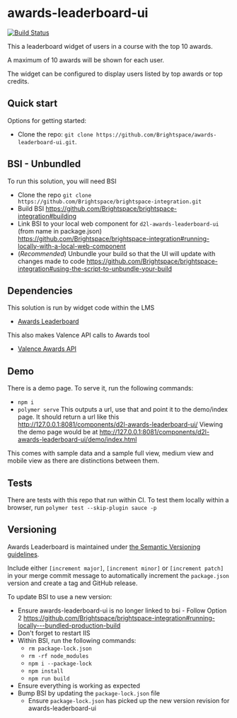 # awards-leaderboard-ui

[![Build Status][CI Badge]][CI Branch]

This a leaderboard widget of users in a course with the top 10 awards.

A maximum of 10 awards will be shown for each user.

The widget can be configured to display users listed by top awards or top credits.

## Quick start

Options for getting started:

* Clone the repo: `git clone https://github.com/Brightspace/awards-leaderboard-ui.git`.

## BSI - Unbundled

To run this solution, you will need BSI
* Clone the repo `git clone https://github.com/Brightspace/brightspace-integration.git`
* Build BSI https://github.com/Brightspace/brightspace-integration#building
* Link BSI to your local web component for `d2l-awards-leaderboard-ui` (from name in package.json) https://github.com/Brightspace/brightspace-integration#running-locally-with-a-local-web-component
* (*Recommended*) Unbundle your build so that the UI will update with changes made to code https://github.com/Brightspace/brightspace-integration#using-the-script-to-unbundle-your-build

## Dependencies

This solution is run by widget code within the LMS
* [Awards Leaderboard](https://git.dev.d2l/projects/CORE/repos/lms/browse/awards-leaderboard)

This also makes Valence API calls to Awards tool
* [Valence Awards API](https://docs.valence.desire2learn.com/res/awards.html)

## Demo

There is a demo page. To serve it, run the following commands:
* `npm i`
* `polymer serve`
This outputs a url, use that and point it to the demo/index page.
It should return  a url like this http://127.0.0.1:8081/components/d2l-awards-leaderboard-ui/
Viewing the demo page would be at http://127.0.0.1:8081/components/d2l-awards-leaderboard-ui/demo/index.html

This comes with sample data and a sample full view, medium view and mobile view as there are distinctions between them.

## Tests

There are tests with this repo that run within CI.
To test them locally within a browser, run
`polymer test --skip-plugin sauce -p`

## Versioning

Awards Leaderboard is maintained under [the Semantic Versioning guidelines](http://semver.org/).

Include either `[increment major]`, `[increment minor]` or `[increment patch]` in your merge commit message to automatically increment the `package.json` version and create a tag and GitHub release.

To update BSI to use a new version:
* Ensure awards-leaderboard-ui is no longer linked to bsi - Follow Option 2 https://github.com/Brightspace/brightspace-integration#running-locally---bundled-production-build
* Don't forget to restart IIS
* Within BSI, run the following commands:
  * `rm package-lock.json`
  * `rm -rf node_modules`
  * `npm i --package-lock`
  * `npm install`
  * `npm run build`
* Ensure everything is working as expected
* Bump BSI by updating the `package-lock.json` file
  * Ensure `package-lock.json` has picked up the new version revision for awards-leaderboard-ui

<!-- links -->
[CI Branch]:https://travis-ci.com/Brightspace/awards-leaderboard-ui
[CI Badge]:https://travis-ci.com/Brightspace/awards-leaderboard-ui.svg?branch=master
